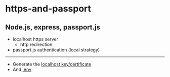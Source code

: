 # https-and-passport

## Node.js, express, passport.js
* localhost https server 
  * http redirection 
* passport.js authentication (local strategy)

---

* Generate the [localhost key/certificate](https://ilkkamtk.github.io/SSSF-course/Slides/Week2/W3-4-https-passport.html)
* And [.env](https://www.npmjs.com/package/dotenv)
